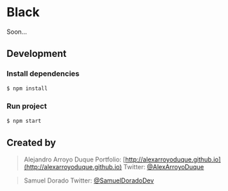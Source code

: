 # Black

Soon...

## Development

### Install dependencies

```sh
$ npm install
```

### Run project

```sh
$ npm start
```


## Created by
> Alejandro Arroyo Duque
> Portfolio: [http://alexarroyoduque.github.io](http://alexarroyoduque.github.io)
> Twitter: [@AlexArroyoDuque](https://twitter.com/AlexArroyoDuque)

> Samuel Dorado
> Twitter: [@SamuelDoradoDev](https://twitter.com/SamuelDoradoDev)
